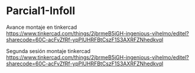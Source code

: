 # Parcial1-InfoII

Avance montaje en tinkercad
https://www.tinkercad.com/things/2jbrmeB5jGH-ingenious-vihelmo/editel?sharecode=60C-acFvZfRf-ypPlUHRFBtCszF1S3AXRFZNhedkvqI

Segunda sesión montaje tinkercad
https://www.tinkercad.com/things/2jbrmeB5jGH-ingenious-vihelmo/editel?sharecode=60C-acFvZfRf-ypPlUHRFBtCszF1S3AXRFZNhedkvqI
